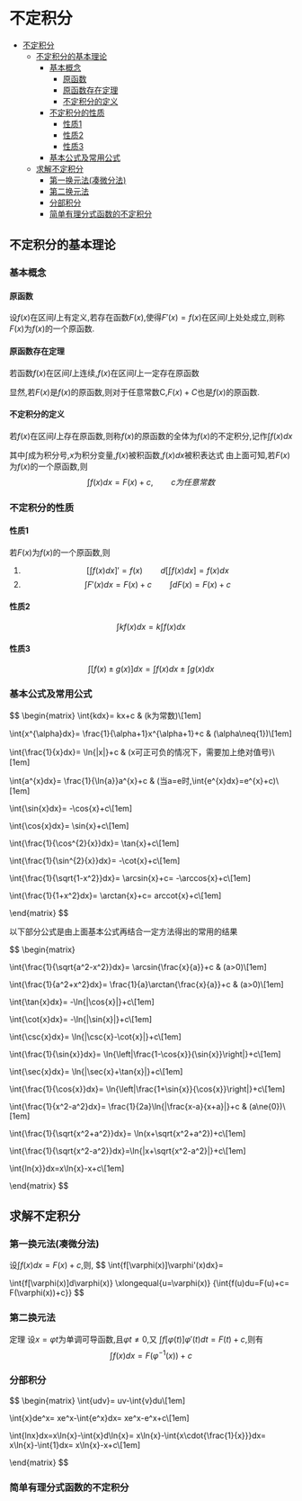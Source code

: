 # 不定积分

- [不定积分](#不定积分)
  - [不定积分的基本理论](#不定积分的基本理论)
    - [基本概念](#基本概念)
      - [原函数](#原函数)
      - [原函数存在定理](#原函数存在定理)
      - [不定积分的定义](#不定积分的定义)
    - [不定积分的性质](#不定积分的性质)
      - [性质1](#性质1)
      - [性质2](#性质2)
      - [性质3](#性质3)
    - [基本公式及常用公式](#基本公式及常用公式)
  - [求解不定积分](#求解不定积分)
    - [第一换元法(凑微分法)](#第一换元法凑微分法)
    - [第二换元法](#第二换元法)
    - [分部积分](#分部积分)
    - [简单有理分式函数的不定积分](#简单有理分式函数的不定积分)

## 不定积分的基本理论

### 基本概念

#### 原函数

设$f(x)$在区间$I$上有定义,若存在函数$F(x)$,使得$F'(x)=f(x)$在区间$I$上处处成立,则称$F(x)$为$f(x)$的一个原函数.

#### 原函数存在定理

若函数$f(x)$在区间$I$上连续,$f(x)$在区间$I$上一定存在原函数

显然,若$F(x)$是$f(x)$的原函数,则对于任意常数C,$F(x)+C$也是$f(x)$的原函数.

#### 不定积分的定义

若$f(x)$在区间$I$上存在原函数,则称$f(x)$的原函数的全体为$f(x)$的不定积分,记作$\int{f(x)dx}$

其中$\int$成为积分号,$x$为积分变量,$f(x)$被积函数,$f(x)dx$被积表达式
由上面可知,若$F(x)$为$f(x)$的一个原函数,则
$$
\int{f(x)dx}=F(x)+c,\qquad c为任意常数
$$

### 不定积分的性质

#### 性质1

若$F(x)$为$f(x)$的一个原函数,则

1. $$\left[ \int{f(x)dx}\right]'=f(x) \qquad d\left[\int{f(x)dx}\right]=f(x)dx$$
2. $$\int{F'(x)dx}=F(x)+c \qquad \int{dF(x)}=F(x)+c$$

#### 性质2

$$
\int{kf(x)dx}=k\int{f(x)dx}
$$

#### 性质3

$$
\int{\left[f(x)\pm{g(x)}\right]dx}=\int{f(x)dx}\pm{\int{g(x)dx}}
$$

### 基本公式及常用公式

$$
\begin{matrix}
\int{kdx}=
kx+c & (k为常数)\\[1em]

\int{x^{\alpha}dx}=
\frac{1}{\alpha+1}x^{\alpha+1}+c &
(\alpha\neq{1})\\[1em]

\int{\frac{1}{x}dx}=
\ln{|x|}+c &
(x可正可负的情况下，需要加上绝对值号)\\[1em]

\int{a^{x}dx}=
\frac{1}{\ln{a}}a^{x}+c &
(当a=e时,\int{e^{x}dx}=e^{x}+c)\\[1em]

\int{\sin{x}dx}=
-\cos{x}+c\\[1em]

\int{\cos{x}dx}=
\sin{x}+c\\[1em]

\int{\frac{1}{\cos^{2}{x}}dx}=
\tan{x}+c\\[1em]

\int{\frac{1}{\sin^{2}{x}}dx}=
-\cot{x}+c\\[1em]

\int{\frac{1}{\sqrt{1-x^2}}dx}=
\arcsin{x}+c=
-\arccos{x}+c\\[1em]

\int{\frac{1}{1+x^2}dx}=
\arctan{x}+c=
arccot{x}+c\\[1em]

\end{matrix}
$$

以下部分公式是由上面基本公式再结合一定方法得出的常用的结果

$$
\begin{matrix}

\int{\frac{1}{\sqrt{a^2-x^2}}dx}=
\arcsin{\frac{x}{a}}+c &
(a>0)\\[1em]

\int{\frac{1}{a^2+x^2}dx}=
\frac{1}{a}\arctan{\frac{x}{a}}+c &
(a>0)\\[1em]

\int{\tan{x}dx}=
-\ln{|\cos{x}|}+c\\[1em]

\int{\cot{x}dx}=
-\ln{|\sin{x}|}+c\\[1em]

\int{\csc{x}dx}=
\ln{|\csc{x}-\cot{x}|}+c\\[1em]

\int{\frac{1}{\sin{x}}dx}=
\ln{\left|\frac{1-\cos{x}}{\sin{x}}\right|}+c\\[1em]

\int{\sec{x}dx}=
\ln{|\sec{x}+\tan{x}|}+c\\[1em]

\int{\frac{1}{\cos{x}}dx}=
\ln{\left|\frac{1+\sin{x}}{\cos{x}}\right|}+c\\[1em]

\int{\frac{1}{x^2-a^2}dx}=
\frac{1}{2a}\ln{|\frac{x-a}{x+a}|}+c &
(a\ne{0})\\[1em]

\int{\frac{1}{\sqrt{x^2+a^2}}dx}=
\ln(x+\sqrt{x^2+a^2})+c\\[1em]

\int{\frac{1}{\sqrt{x^2-a^2}}dx}=\ln{|x+\sqrt{x^2-a^2}|}+c\\[1em]

\int{ln{x}}dx=x\ln{x}-x+c\\[1em]

\end{matrix}
$$

## 求解不定积分

### 第一换元法(凑微分法)

设$\int{f(x)dx=F(x)+c}$,则,
$$
\int{f[\varphi(x)]\varphi'(x)dx}=

\int{f[\varphi(x)]d\varphi(x)}
\xlongequal{u=\varphi(x)}
{\int{f(u)du=F(u)+c=
F(\varphi(x))+c}}
$$

### 第二换元法

定理
设$x=\varphi{t}$为单调可导函数,且$\varphi{t}\neq{0}$,又
$\int{f\left[\varphi(t)\right]\varphi'(t)}dt=F(t)+c$,则有
$$
\int{f(x)}dx=F(\varphi^{-1}(x))+c
$$

### 分部积分

$$
\begin{matrix}
\int{udv}=
uv-\int{v}du\\[1em]

\int{x}de^x=
xe^x-\int{e^x}dx=
xe^x-e^x+c\\[1em]

\int{lnx}dx=x\ln{x}-\int{x}d\ln{x}=
x\ln{x}-\int{x\cdot{\frac{1}{x}}}dx=
x\ln{x}-\int{1}dx=
x\ln{x}-x+c\\[1em]

\end{matrix}
$$

### 简单有理分式函数的不定积分
